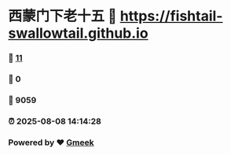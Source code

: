 # 西蒙门下老十五 :link: https://fishtail-swallowtail.github.io 
### :page_facing_up: [11](https://fishtail-swallowtail.github.io/tag.html) 
### :speech_balloon: 0 
### :hibiscus: 9059 
### :alarm_clock: 2025-08-08 14:14:28 
### Powered by :heart: [Gmeek](https://github.com/Meekdai/Gmeek)
